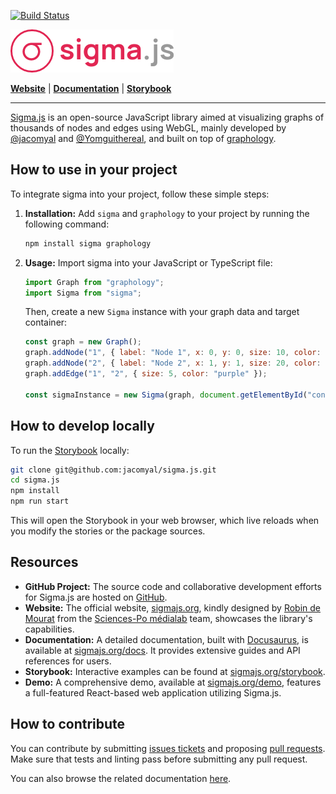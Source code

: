 [![Build Status](https://github.com/jacomyal/sigma.js/workflows/Tests/badge.svg)](https://github.com/jacomyal/sigma.js/actions)

![Sigma.js](packages/website/static/img/logo-sigma-text.png)

**[Website](https://www.sigmajs.org/)** | **[Documentation](https://www.sigmajs.org/docs)** | **[Storybook](https://www.sigmajs.org/storybook)**

---

[Sigma.js](https://www.sigmajs.org) is an open-source JavaScript library aimed at visualizing graphs of thousands of nodes and edges using WebGL, mainly developed by [@jacomyal](https://github.com/jacomyal) and [@Yomguithereal](https://github.com/Yomguithereal), and built on top of [graphology](https://graphology.github.io/).

## How to use in your project

To integrate sigma into your project, follow these simple steps:

1. **Installation:** Add `sigma` and `graphology` to your project by running the following command:

   ```bash
   npm install sigma graphology
   ```

2. **Usage:** Import sigma into your JavaScript or TypeScript file:

   ```javascript
   import Graph from "graphology";
   import Sigma from "sigma";
   ```

   Then, create a new `Sigma` instance with your graph data and target container:

   ```javascript
   const graph = new Graph();
   graph.addNode("1", { label: "Node 1", x: 0, y: 0, size: 10, color: "blue" });
   graph.addNode("2", { label: "Node 2", x: 1, y: 1, size: 20, color: "red" });
   graph.addEdge("1", "2", { size: 5, color: "purple" });

   const sigmaInstance = new Sigma(graph, document.getElementById("container"));
   ```

## How to develop locally

To run the [Storybook](https://storybook.js.org/) locally:

```bash
git clone git@github.com:jacomyal/sigma.js.git
cd sigma.js
npm install
npm run start
```

This will open the Storybook in your web browser, which live reloads when you modify the stories or the package sources.

## Resources

- **GitHub Project:** The source code and collaborative development efforts for Sigma.js are hosted on [GitHub](https://github.com/sigma).
- **Website:** The official website, [sigmajs.org](https://sigmajs.org), kindly designed by [Robin de Mourat](https://github.com/robindemourat/) from the [Sciences-Po médialab](https://medialab.sciencespo.fr/en/) team, showcases the library's capabilities.
- **Documentation:** A detailed documentation, built with [Docusaurus](https://docusaurus.io/), is available at [sigmajs.org/docs](https://sigmajs.org/docs). It provides extensive guides and API references for users.
- **Storybook:** Interactive examples can be found at [sigmajs.org/storybook](https://sigmajs.org/storybook).
- **Demo:** A comprehensive demo, available at [sigmajs.org/demo](https://sigmajs.org/demo), features a full-featured React-based web application utilizing Sigma.js.

## How to contribute

You can contribute by submitting [issues tickets](http://github.com/jacomyal/sigma.js/issues) and proposing [pull requests](http://github.com/jacomyal/sigma.js/pulls). Make sure that tests and linting pass before submitting any pull request.

You can also browse the related documentation [here](https://github.com/jacomyal/sigma.js/tree/main/CONTRIBUTING.md).
